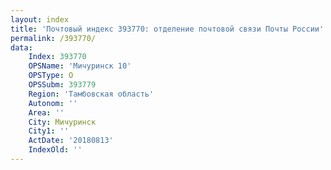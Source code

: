 ```yaml
---
layout: index
title: 'Почтовый индекс 393770: отделение почтовой связи Почты России'
permalink: /393770/
data:
    Index: 393770
    OPSName: 'Мичуринск 10'
    OPSType: О
    OPSSubm: 393779
    Region: 'Тамбовская область'
    Autonom: ''
    Area: ''
    City: Мичуринск
    City1: ''
    ActDate: '20180813'
    IndexOld: ''
---
```

